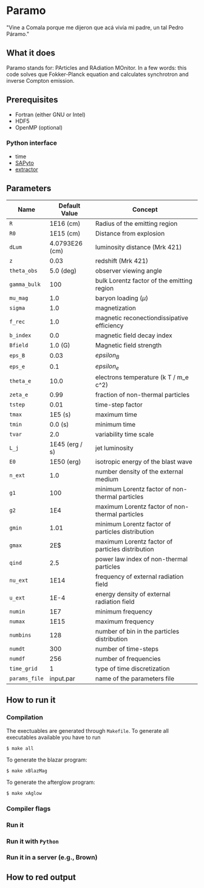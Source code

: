 # Paramo

"Vine a Comala porque me dijeron que acá vivía mi padre, un tal Pedro Páramo."

## What it does

Paramo stands for: PArticles and RAdiation MOnitor. In a few words: this code solves que Fokker-Planck equation and calculates synchrotron and inverse Compton emission.

## Prerequisites

- Fortran (either GNU or Intel)
- HDF5
- OpenMP (optional)

### Python interface

- time
- [SAPyto](https://github.com/altjerue/SAPyto)
- [extractor](https://github.com/altjerue/extractor)

## Parameters

Name | Default Value | Concept
-----|---------------|--------
`R` | 1E16 (cm) | Radius of the emitting region 
`R0` | 1E15 (cm)  | Distance from explosion
`dLum` | 4.0793E26 (cm)  | luminosity distance (Mrk 421)
`z` | 0.03 | redshift (Mrk 421)
`theta_obs` | 5.0 (deg) | observer viewing angle
`gamma_bulk` | 100 | bulk Lorentz factor of the emitting region
`mu_mag` | 1.0 | baryon loading ($\mu$)
`sigma` | 1.0 | magnetization
`f_rec` | 1.0 | magnetic reconectiondissipative efficiency
`b_index` | 0.0 | magnetic field decay index
`Bfield` | 1.0 (G) | Magnetic field strength 
`eps_B` | 0.03 | $epsilon_B$
`eps_e` | 0.1 | $epsilon_e$
`theta_e` | 10.0 | electrons temperature (k T / m_e c^2)
`zeta_e` | 0.99 | fraction of non-thermal particles
`tstep` | 0.01 | time-step factor
`tmax` | 1E5 (s) | maximum time
`tmin` | 0.0 (s) | minimum time
`tvar` | 2.0 | variability time scale
`L_j` | 1E45 (erg / s) | jet luminosity
`E0` | 1E50 (erg) | isotropic energy of the blast wave
`n_ext` | 1.0 | number density of the external medium
`g1` | 100 | minimum Lorentz factor of non-thermal particles
`g2` | 1E4  | maximum Lorentz factor of non-thermal particles
`gmin` | 1.01 | minimum Lorentz factor of particles distribution
`gmax` | 2E$ | maximum Lorentz factor of particles distribution
`qind` | 2.5 | power law index of non-thermal particles
`nu_ext` | 1E14 | frequency of external radiation field
`u_ext` | 1E-4 | energy density of external radiation field
`numin` | 1E7 | minimum frequency
`numax` | 1E15 | maximum frequency
`numbins` | 128 | number of bin in the particles distribution
`numdt` | 300 | number of time-steps
`numdf` | 256 | number of frequencies
`time_grid` | 1 | type of time discretization
`params_file` | input.par | name of the parameters file

## How to run it

### Compilation

The exectuables are generated through `Makefile`. To generate all executables available you have to run
```
$ make all
```

To generate the blazar program:
```
$ make xBlazMag
```

To generate the afterglow program:
```
$ make xAglow
```

### Compiler flags

### Run it

### Run it with `Python`

### Run it in a server (e.g., Brown)

## How to red output
